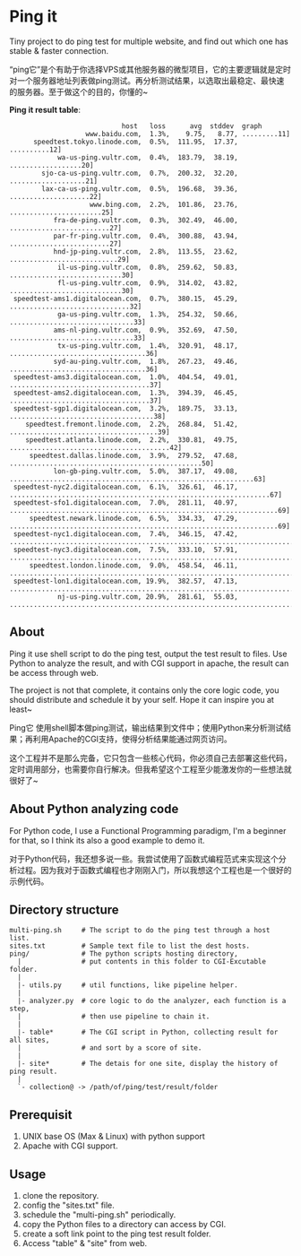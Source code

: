 # Ping it

Tiny project to do ping test for multiple website, and find out which one has stable & faster connection.

“ping它”是个有助于你选择VPS或其他服务器的微型项目，它的主要逻辑就是定时对一个服务器地址列表做ping测试。再分析测试结果，以选取出最稳定、最快速的服务器。至于做这个的目的，你懂的~

**Ping it result table**:

```
                            host   loss      avg  stddev  graph
                   www.baidu.com,  1.3%,    9.75,   8.77, .........11]
      speedtest.tokyo.linode.com,  0.5%,  111.95,  17.37, ..........12]
            wa-us-ping.vultr.com,  0.4%,  183.79,  38.19, ..................20]
        sjo-ca-us-ping.vultr.com,  0.7%,  200.32,  32.20, ...................21]
        lax-ca-us-ping.vultr.com,  0.5%,  196.68,  39.36, ....................22]
                    www.bing.com,  2.2%,  101.86,  23.76, .......................25]
           fra-de-ping.vultr.com,  0.3%,  302.49,  46.00, .........................27]
           par-fr-ping.vultr.com,  0.4%,  300.88,  43.94, .........................27]
           hnd-jp-ping.vultr.com,  2.8%,  113.55,  23.62, ...........................29]
            il-us-ping.vultr.com,  0.8%,  259.62,  50.83, ............................30]
            fl-us-ping.vultr.com,  0.9%,  314.02,  43.82, ............................30]
 speedtest-ams1.digitalocean.com,  0.7%,  380.15,  45.29, ..............................32]
            ga-us-ping.vultr.com,  1.3%,  254.32,  50.66, ...............................33]
           ams-nl-ping.vultr.com,  0.9%,  352.69,  47.50, ...............................33]
            tx-us-ping.vultr.com,  1.4%,  320.91,  48.17, ..................................36]
           syd-au-ping.vultr.com,  1.8%,  267.23,  49.46, ..................................36]
 speedtest-ams3.digitalocean.com,  1.0%,  404.54,  49.01, ...................................37]
 speedtest-ams2.digitalocean.com,  1.3%,  394.39,  46.45, ...................................37]
 speedtest-sgp1.digitalocean.com,  3.2%,  189.75,  33.13, ....................................38]
    speedtest.fremont.linode.com,  2.2%,  268.84,  51.42, .....................................39]
    speedtest.atlanta.linode.com,  2.2%,  330.81,  49.75, ........................................42]
     speedtest.dallas.linode.com,  3.9%,  279.52,  47.68, ................................................50]
           lon-gb-ping.vultr.com,  5.0%,  387.17,  49.08, .............................................................63]
 speedtest-nyc2.digitalocean.com,  6.1%,  326.61,  46.17, .................................................................67]
 speedtest-sfo1.digitalocean.com,  7.0%,  281.11,  40.97, ...................................................................69]
     speedtest.newark.linode.com,  6.5%,  334.33,  47.29, ...................................................................69]
 speedtest-nyc1.digitalocean.com,  7.4%,  346.15,  47.42, ..........................................................................76]
 speedtest-nyc3.digitalocean.com,  7.5%,  333.10,  57.91, ..............................................................................80]
     speedtest.london.linode.com,  9.0%,  458.54,  46.11, .........................................................................................91]
 speedtest-lon1.digitalocean.com, 19.9%,  382.57,  47.13, ..............................................................................................................................................................161]
            nj-us-ping.vultr.com, 20.9%,  281.61,  55.03, ...................................................................................................................................................................166]
```

## About
Ping it use shell script to do the ping test, output the test result to files. Use Python to analyze the result, and with CGI support in apache, the result can be access through web.

The project is not that complete, it contains only the core logic code, you should distribute and schedule it by your self. Hope it can inspire you at least~

Ping它 使用shell脚本做ping测试，输出结果到文件中；使用Python来分析测试结果；再利用Apache的CGI支持，使得分析结果能通过网页访问。

这个工程并不是那么完备，它只包含一些核心代码，你必须自己去部署这些代码，定时调用部分，也需要你自行解决。但我希望这个工程至少能激发你的一些想法就很好了~

## About Python analyzing code
For Python code, I use a Functional Programming paradigm, I'm a beginner for that, so I think its also a good example to demo it.

对于Python代码，我还想多说一些。我尝试使用了函数式编程范式来实现这个分析过程。因为我对于函数式编程也才刚刚入门，所以我想这个工程也是一个很好的示例代码。

## Directory structure

```
multi-ping.sh     # The script to do the ping test through a host list.
sites.txt         # Sample text file to list the dest hosts.
ping/             # The python scripts hosting directory,
  |               # put contents in this folder to CGI-Excutable folder.
  |
  |- utils.py     # util functions, like pipeline helper.
  |
  |- analyzer.py  # core logic to do the analyzer, each function is a step,
  |               # then use pipeline to chain it.
  |
  |- table*       # The CGI script in Python, collecting result for all sites,
  |               # and sort by a score of site.
  |
  |- site*        # The detais for one site, display the history of ping result.
  |
  `- collection@ -> /path/of/ping/test/result/folder
```

## Prerequisit
1. UNIX base OS (Max & Linux) with python support
2. Apache with CGI support.

## Usage
1. clone the repository.
2. config the "sites.txt" file.
3. schedule the "multi-ping.sh" periodically.
4. copy the Python files to a directory can access by CGI.
5. create a soft link point to the ping test result folder.
5. Access "table" & "site" from web.

